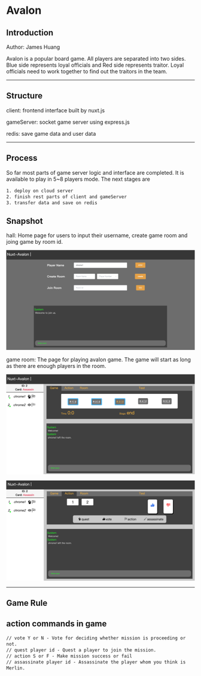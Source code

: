 # Avalon

## Introduction

Author: James Huang

Avalon is a popular board game. All players are separated into two sides. Blue side represents loyal officials and Red side represents traitor.  Loyal officials need to work together to find out the traitors in the team.

---

## Structure

client: frontend interface built by nuxt.js

gameServer: socket game server using express.js

redis: save game data and user data

---

## Process

So far most parts of game server logic and interface are completed. It is available to play in 5~8 players mode.
The next stages are

    1. deploy on cloud server
    2. finish rest parts of client and gameServer
    3. transfer data and save on redis

## Snapshot

hall: Home page for users to input their username, create game room and joing game by room id.
 
![Hall Image 1](demo/hall.png)

game room: The page for playing avalon game. The game will start as long as there are enough players in the room.

![Room Image 1](demo/round_board.png)

![Room Image 2](demo/control_board.png)

---

## Game Rule

## action commands in game

    // vote Y or N - Vote for deciding whether mission is proceeding or not.
    // quest player id - Quest a player to join the mission.
    // action S or F - Make mission success or fail
    // assassinate player id - Assassinate the player whom you think is Merlin.
